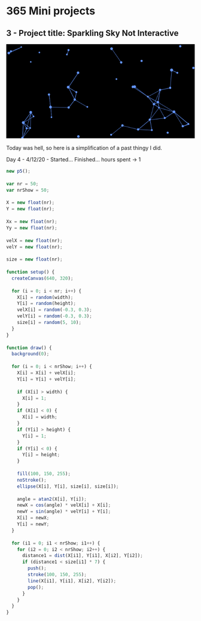 # 365 Mini projects

## 3 - Project title: Sparkling Sky Not Interactive

![Sparkling Sky](canvas3.png "Sparkling Sky")

Today was hell, so here is a simplification of a past thingy I did.

Day 4 - 4/12/20 - Started... Finished...
hours spent -> 1

```javascript
new p5();

var nr = 50;
var nrShow = 50;

X = new float(nr);
Y = new float(nr);

Xx = new float(nr);
Yy = new float(nr);

velX = new float(nr);
velY = new float(nr);

size = new float(nr);

function setup() {
  createCanvas(640, 320);

  for (i = 0; i < nr; i++) {
    X[i] = random(width);
    Y[i] = random(height);
    velX[i] = random(-0.3, 0.3);
    velY[i] = random(-0.3, 0.3);
    size[i] = random(5, 10);
  }
}

function draw() {
  background(0);

  for (i = 0; i < nrShow; i++) {
    X[i] = X[i] + velX[i];
    Y[i] = Y[i] + velY[i];

    if (X[i] > width) {
      X[i] = 1;
    }
    if (X[i] < 0) {
      X[i] = width;
    }
    if (Y[i] > height) {
      Y[i] = 1;
    }
    if (Y[i] < 0) {
      Y[i] = height;
    }

    fill(100, 150, 255);
    noStroke();
    ellipse(X[i], Y[i], size[i], size[i]);

    angle = atan2(X[i], Y[i]);
    newX = cos(angle) * velX[i] + X[i];
    newY = sin(angle) * velY[i] + Y[i];
    X[i] = newX;
    Y[i] = newY;
  }

  for (i1 = 0; i1 < nrShow; i1++) {
    for (i2 = 0; i2 < nrShow; i2++) {
      distance1 = dist(X[i1], Y[i1], X[i2], Y[i2]);
      if (distance1 < size[i1] * 7) {
        push();
        stroke(100, 150, 255);
        line(X[i1], Y[i1], X[i2], Y[i2]);
        pop();
      }
    }
  }
}
```
